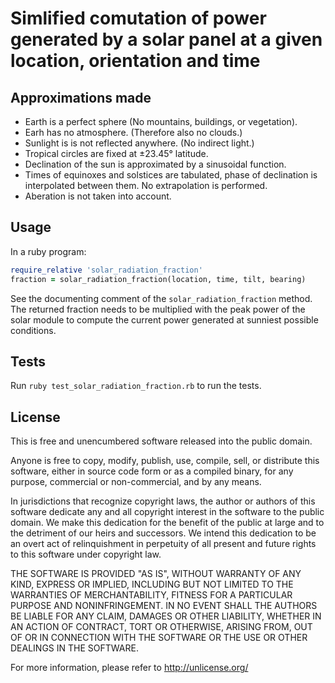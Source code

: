 # Simlified comutation of power generated by a solar panel at a given location, orientation and time

## Approximations made

* Earth is a perfect sphere (No mountains, buildings, or vegetation).
* Earh has no atmosphere. (Therefore also no clouds.)
* Sunlight is is not reflected anywhere. (No indirect light.)
* Tropical circles are fixed at ±23.45° latitude.
* Declination of the sun is approximated by a sinusoidal function.
* Times of equinoxes and solstices are tabulated, phase of declination is
 interpolated between them. No extrapolation is performed.
* Aberation is not taken into account.

## Usage

In a ruby program:
```ruby
require_relative 'solar_radiation_fraction'
fraction = solar_radiation_fraction(location, time, tilt, bearing)
```
See the documenting comment of the `solar_radiation_fraction` method. The returned fraction needs to be multiplied with the peak power of the solar module to compute the current power generated at sunniest possible conditions.

## Tests

Run `ruby test_solar_radiation_fraction.rb` to run the tests.

## License

This is free and unencumbered software released into the public domain.

Anyone is free to copy, modify, publish, use, compile, sell, or
distribute this software, either in source code form or as a compiled
binary, for any purpose, commercial or non-commercial, and by any
means.

In jurisdictions that recognize copyright laws, the author or authors
of this software dedicate any and all copyright interest in the
software to the public domain. We make this dedication for the benefit
of the public at large and to the detriment of our heirs and
successors. We intend this dedication to be an overt act of
relinquishment in perpetuity of all present and future rights to this
software under copyright law.

THE SOFTWARE IS PROVIDED "AS IS", WITHOUT WARRANTY OF ANY KIND,
EXPRESS OR IMPLIED, INCLUDING BUT NOT LIMITED TO THE WARRANTIES OF
MERCHANTABILITY, FITNESS FOR A PARTICULAR PURPOSE AND NONINFRINGEMENT.
IN NO EVENT SHALL THE AUTHORS BE LIABLE FOR ANY CLAIM, DAMAGES OR
OTHER LIABILITY, WHETHER IN AN ACTION OF CONTRACT, TORT OR OTHERWISE,
ARISING FROM, OUT OF OR IN CONNECTION WITH THE SOFTWARE OR THE USE OR
OTHER DEALINGS IN THE SOFTWARE.

For more information, please refer to <http://unlicense.org/>